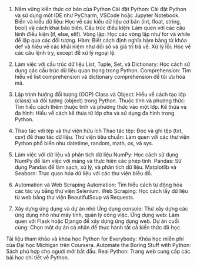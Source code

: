 1. Nắm vững kiến thức cơ bản của Python
Cài đặt Python: Cài đặt Python và sử dụng một IDE như PyCharm, VSCode hoặc Jupyter Notebook.
Biến và kiểu dữ liệu: Học về các kiểu dữ liệu cơ bản (int, float, string, bool) và cách khai báo biến.
Cấu trúc điều kiện: Làm quen với các câu lệnh điều kiện (if, else, elif).
Vòng lặp: Học các vòng lặp như for và while để lặp qua các đối tượng.
Hàm: Biết cách định nghĩa hàm bằng từ khóa def và hiểu về các khái niệm như đối số và giá trị trả về.
Xử lý lỗi: Học về các câu lệnh try, except để xử lý ngoại lệ.

3. Làm việc với cấu trúc dữ liệu
List, Tuple, Set, và Dictionary: Học cách sử dụng các cấu trúc dữ liệu quan trọng trong Python.
Comprehension: Tìm hiểu về list comprehension và dictionary comprehension để tối ưu hóa mã.
4. Lập trình hướng đối tượng (OOP)
Class và Object: Hiểu về cách tạo lớp (class) và đối tượng (object) trong Python.
Thuộc tính và phương thức: Tìm hiểu cách thêm thuộc tính và phương thức vào một lớp.
Kế thừa và đa hình: Hiểu về cách kế thừa từ lớp cha và sử dụng đa hình trong Python.

6. Thao tác với tệp và thư viện hữu ích
Thao tác tệp: Đọc và ghi tệp (txt, csv) để thao tác dữ liệu.
Thư viện tiêu chuẩn: Làm quen với các thư viện Python phổ biến như datetime, random, math, os, và sys.

8. Làm việc với dữ liệu và phân tích dữ liệu
NumPy: Học cách sử dụng NumPy để làm việc với mảng và thực hiện các phép tính.
Pandas: Sử dụng Pandas để làm sạch, xử lý, và phân tích dữ liệu.
Matplotlib và Seaborn: Trực quan hóa dữ liệu với các thư viện biểu đồ.

10. Automation và Web Scraping
Automation: Tìm hiểu cách tự động hóa các tác vụ bằng thư viện Selenium.
Web Scraping: Học cách lấy dữ liệu từ web bằng thư viện BeautifulSoup và Requests.

12. Xây dựng ứng dụng và dự án nhỏ
Ứng dụng console: Thử xây dựng các ứng dụng nhỏ như máy tính, quản lý công việc.
Ứng dụng web: Làm quen với Flask hoặc Django để xây dựng ứng dụng web.
Dự án cuối cùng: Chọn một dự án cá nhân để thực hành tất cả kiến thức đã học.

Tài liệu tham khảo và khóa học
Python for Everybody: Khóa học miễn phí của Đại học Michigan trên Coursera.
Automate the Boring Stuff with Python: Sách phù hợp cho người mới bắt đầu.
Real Python: Trang web cung cấp các bài học chi tiết về Python.
